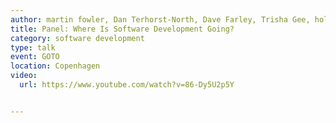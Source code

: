 ```yaml
---
author: martin fowler, Dan Terhorst-North, Dave Farley, Trisha Gee, holly cummins
title: Panel: Where Is Software Development Going?
category: software development
type: talk
event: GOTO
location: Copenhagen
video:
  url: https://www.youtube.com/watch?v=86-Dy5U2p5Y


---
```

